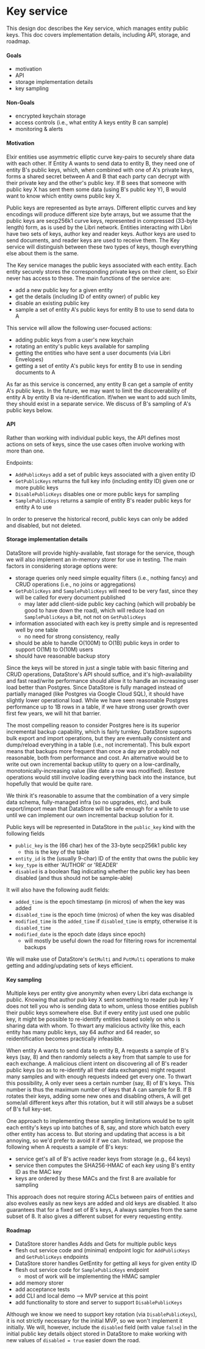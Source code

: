 # Key service

This design doc describes the Key service, which manages entity public keys. This doc covers implementation details, including API, storage, and roadmap.

#### Goals

- motivation
- API
- storage implementation details
- key sampling

#### Non-Goals

- encrypted keychain storage
- access controls (i.e., what entity A keys entity B can sample)
- monitoring & alerts

#### Motivation

Elxir entities use asymmetric elliptic curve key-pairs to securely share data with each other. If Entity A wants to send data to entity B, they need one of entity B's public keys, which, when combined with one of A's private keys, forms a shared secret between A and B that each party can decrypt with their private key and the other's public key. If B sees that someone with public key X has sent them some data (using B's public key Y), B would want to know which entity owns public key X.

Public keys are represented as byte arrays. Different elliptic curves and key encodings will produce different size byte arrays, but we assume that the public keys are secp256k1 curve keys, represented in compressed (33-byte length) form, as is used by the Libri network. Entities interacting with Libri have two sets of keys, author key and reader keys. Author keys are used to send documents, and reader keys are used to receive them. The Key service will distinguish between these two types of keys, though everything else about them is the same.

The Key service manages the public keys associated with each entity. Each entity securely stores the corresponding private keys on their client, so Elxir never has access to these. The main functions of the service are:
- add a new public key for a given entity
- get the details (including ID of entity owner) of public key
- disable an existing public key
- sample a set of entity A's public keys for entity B to use to send data to A

This service will allow the following user-focused actions:
- adding public keys from a user's new keychain
- rotating an entity's public keys available for sampling
- getting the entities who have sent a user documents (via Libri Envelopes)
- getting a set of entity A's public keys for entity B to use in sending documents to A

As far as this service is concerned, any entity B can get a sample of entity A's public keys. In the future, we may want to limit the discoverability of entity A by entity B via re-identification. If/when we want to add such limits, they should exist in a separate service. We discuss of B's sampling of A's public keys below.

#### API

Rather than working with individual public keys, the API defines most actions on sets of keys, since the use cases often involve working with more than one.

Endpoints:
- `AddPublicKeys` add a set of public keys associated with a given entity ID
- `GetPublicKeys` returns the full key info (including entity ID) given one or more public keys
- `DisablePublicKeys` disables one or more public keys for sampling
- `SamplePublicKeys` returns a sample of entity B's reader public keys for entity A to use

In order to preserve the historical record, public keys can only be added and disabled, but not deleted.

#### Storage implementation details

DataStore will provide highly-available, fast storage for the service, though we will also implement an in-memory storer for use in testing. The main factors in considering storage options were:
- storage queries only need simple equality filters (i.e., nothing fancy) and CRUD operations (i.e., no joins or aggregations)
- `GetPublicKeys` and `SamplePublicKeys` will need to be very fast, since they will be called for every document published
	- may later add client-side public key caching (which will probably be good to have down the road), which will reduce load on `SamplePublicKeys` a bit, not not on `GetPublicKeys`
- information associated with each key is pretty simple and is represented well by one table
	- no need for strong consistency, really
- should be able to handle O(100M) to O(1B) public keys in order to support O(1M) to O(10M) users
- should have reasonable backup story

Since the keys will be stored in just a single table with basic filtering and CRUD operations, DataStore's API should suffice, and it's high-availability and fast read/write performance should allow it to handle an increasing user load better than Postgres. Since DataStore is fully managed instead of partially managed (like Postgres via Google Cloud SQL), it should have slightly lower operational load. While we have seen reasonable Postgres performance up to 1B rows in a table, if we have strong user growth over first few years, we will hit that barrier.

The most compelling reason to consider Postgres here is its superior incremental backup capability, which is fairly turnkey. DataStore supports bulk export and import operations, but they are eventually consistent and dump/reload everything in a table (i.e., not incremental). This bulk export means that backups more frequent than once a day are probably not reasonable, both from performance and cost. An alternative would be to write out own incremental backup utility to query on a low-cardinally, monotonically-increasing value (like date a row was modified). Restore operations would still involve loading everything back into the instance, but hopefully that would be quite rare.

We think it's reasonable to assume that the combination of a very simple data schema, fully-managed infra (so no upgrades, etc), and bulk export/import mean that DataStore will be safe enough for a while to use until we can implement our own incremental backup solution for it.

Public keys will be represented in DataStore in the `public_key` kind with the following fields
- `public_key` is the (66 char) hex of the 33-byte secp256k1 public key
	- this is the key of the table
- `entity_id` is the (usually 9-char) ID of the entity that owns the public key
- `key_type` is either 'AUTHOR' or 'READER'
- `disabled` is a boolean flag indicating whether the public key has been disabled (and thus should not be sample-able)

It will also have the following audit fields:
- `added_time` is the epoch timestamp (in micros) of when the key was added
- `disabled_time` is the epoch time (micros) of when the key was disabled
- `modified_time` is the `added_time` if `disabled_time` is empty, otherwise it is `disabled_time`
- `modified_date` is the epoch date (days since epoch)
	- will mostly be useful down the road for filtering rows for incremental backups

We will make use of DataStore's `GetMulti` and `PutMulti` operations to make getting and adding/updating sets of keys efficient.

#### Key sampling

Multiple keys per entity give anonymity when every Libri data exchange is public. Knowing that author pub key X sent something to reader pub key Y does not tell you who is sending data to whom, unless those entities publish their public keys somewhere else. But if every entity just used one public key, it might be possible to re-identify entities based solely on who is sharing data with whom. To thwart any malicious activity like this, each entity has many public keys, say 64 author and 64 reader, so reidentification becomes practically infeasible. 

When entity A wants to send data to entity B, A requests a sample of B's keys (say, 8) and then randomly selects a key from that sample to use for each exchange. A malicious client intent on discovering all of B's reader public keys (so as to re-identify all their data exchanges) might request many samples and with enough requests indeed get every one. To thwart this possibility, A only ever sees a certain number (say, 8) of B's keys. This number is thus the maximum number of keys that A can sample for B. If B rotates their keys, adding some new ones and disabling others, A will get some/all different keys after this rotation, but it will still always be a subset of B's full key-set.

One approach to implementing these sampling limitations would be to split each entity's keys up into batches of 8, say, and store which batch every other entity has access to. But storing and updating that access is a bit annoying, so we'd prefer to avoid it if we can. Instead, we propose the following when A requests a sample of B's keys:
- service get's all of B's active reader keys from storage (e.g., 64 keys)
- service then computes the SHA256-HMAC of each key using B's entity ID as the MAC key
- keys are ordered by these MACs and the first 8 are available for sampling

This approach does not require storing ACLs between pairs of entities and also evolves easily as new keys are added and old keys are disabled. It also guarantees that for a fixed set of B's keys, A always samples from the same subset of 8. It also gives a different subset for every requesting entity.

#### Roadmap

- DataStore storer handles Adds and Gets for multiple public keys
- flesh out service code and (minimal) endpoint logic for `AddPublicKeys` and `GetPublicKeys` endpoints
- DataStore storer handles GetEntity for getting all keys for given entity ID
- flesh out service code for `SamplePublicKeys` endpoint
	- most of work will be implementing the HMAC sampler
- add memory storer
- add acceptance tests
- add CLI and local demo --> MVP service at this point
- add functionality to store and server to support `DisablePublicKeys`

Although we know we need to support key rotation (via `DisablePublicKeys`), it is not strictly necessary for the initial MVP, so we won't implement it initially. We will, however, include the `disabled` field (with value `false`) in the initial public key details object stored in DataStore to make working with new values of `disabled = true` easier down the road.
















